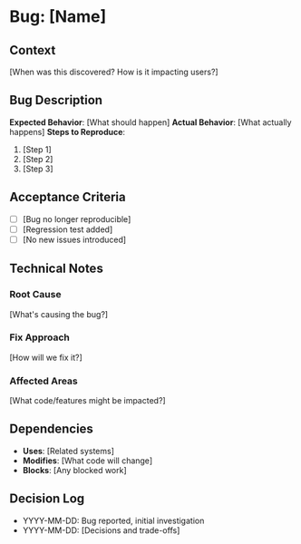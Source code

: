 # Bug: [Name]

## Context
[When was this discovered? How is it impacting users?]

## Bug Description
**Expected Behavior**: [What should happen]
**Actual Behavior**: [What actually happens]
**Steps to Reproduce**:
1. [Step 1]
2. [Step 2]
3. [Step 3]

## Acceptance Criteria
- [ ] [Bug no longer reproducible]
- [ ] [Regression test added]
- [ ] [No new issues introduced]

## Technical Notes
### Root Cause
[What's causing the bug?]

### Fix Approach
[How will we fix it?]

### Affected Areas
[What code/features might be impacted?]

## Dependencies
- **Uses**: [Related systems]
- **Modifies**: [What code will change]
- **Blocks**: [Any blocked work]

## Decision Log
- YYYY-MM-DD: Bug reported, initial investigation
- YYYY-MM-DD: [Decisions and trade-offs]